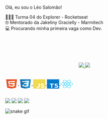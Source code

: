 Olá, eu sou o Léo Salomão!

<p>
👨🏻‍💻 Turma 04 do Explorer - Rocketseat <br/>
🤓 Mentorado da Jakeliny Gracielly - Marmitech <br/>
💻 Procurando minha primeira vaga como Dev. <br/>
<p/>

##

<div align="center">
  <width="100%" height="280em" src=""/>
</div>

<br/><br/><br/>

<div align="center">
  <a href="https://github.com/leonamsalomao">
  <img height="180em" src="https://github-readme-stats.vercel.app/api?username=leonamsalomao&show_icons=true&theme=gruvbox&include_all_commits=true&count_private=true"/>
  <img height="180em" src="https://github-readme-stats.vercel.app/api/top-langs/?username=leonamsalomao&layout=compact&langs_count=7&theme=gruvbox"/>
</div>
  
<br/>

<div style="display: inline_block"><br>
  <img align="center" alt="HTML" height="30" width="40" src="https://raw.githubusercontent.com/devicons/devicon/master/icons/html5/html5-original.svg">
  <img align="center" alt="CSS" height="30" width="40" src="https://raw.githubusercontent.com/devicons/devicon/master/icons/css3/css3-original.svg">
  <img align="center" alt="Js" height="30" width="40" src="https://raw.githubusercontent.com/devicons/devicon/master/icons/javascript/javascript-plain.svg">
  <img align="center" alt="Ts" height="30" width="40" src="https://raw.githubusercontent.com/devicons/devicon/master/icons/typescript/typescript-plain.svg">
  <img align="center" alt="React" height="30" width="40" src="https://raw.githubusercontent.com/devicons/devicon/master/icons/react/react-original.svg">
</div>

##

<div> 
  <a href="https://instagram.com/leo_salomao7" target="_blank"><img src="https://img.shields.io/badge/-Instagram-%23E4405F?style=for-the-badge&logo=instagram&logoColor=white" target="_blank"></a>
 <a href="https://discord.gg/" target="_blank"><img src="https://img.shields.io/badge/Discord-7289DA?style=for-the-badge&logo=discord&logoColor=white" target="_blank"></a> 
  <a href = "mailto:leosalomaodev@gmail.com"><img src="https://img.shields.io/badge/-Gmail-%23333?style=for-the-badge&logo=gmail&logoColor=white" target="_blank"></a>
  <a href="https://www.linkedin.com/in/leonam-salomao" target="_blank"><img src="https://img.shields.io/badge/-LinkedIn-%230077B5?style=for-the-badge&logo=linkedin&logoColor=white" target="_blank"></a> 
 
  ![snake gif](https://github.com/leonamsalomao/leonamsalomao/blob/output/github-contribution-grid-snake.svg)

 
</div>
